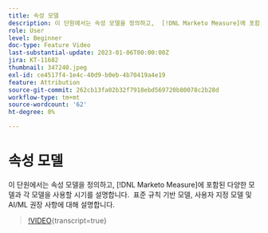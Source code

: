 ```yaml
---
title: 속성 모델
description: 이 단원에서는 속성 모델을 정의하고,  [!DNL Marketo Measure]에 포함된 다양한 모델과 각 모델을 사용할 시기를 설명합니다.  표준 규칙 기반 모델, 사용자 지정 모델 및 AI/ML 권장 사항에 대해 설명합니다.
role: User
level: Beginner
doc-type: Feature Video
last-substantial-update: 2023-01-06T00:00:00Z
jira: KT-11682
thumbnail: 347240.jpeg
exl-id: ce4517f4-1e4c-40d9-b0eb-4b70419a4e19
feature: Attribution
source-git-commit: 262cb13fa02b32f7918ebd569720b80078c2b28d
workflow-type: tm+mt
source-wordcount: '62'
ht-degree: 0%

---
```


# 속성 모델

이 단원에서는 속성 모델을 정의하고, [!DNL Marketo Measure]에 포함된 다양한 모델과 각 모델을 사용할 시기를 설명합니다.  표준 규칙 기반 모델, 사용자 지정 모델 및 AI/ML 권장 사항에 대해 설명합니다.

>[!VIDEO](https://video.tv.adobe.com/v/3422198/?learn=on&captions=kor){transcript=true}
